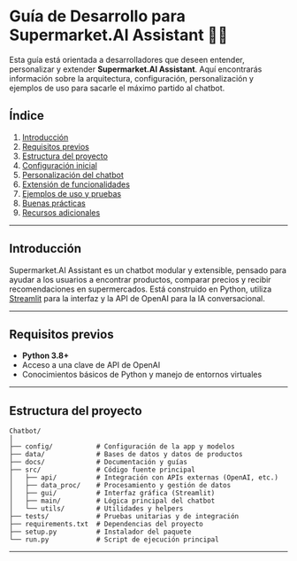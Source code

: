 # Guía de Desarrollo para Supermarket.AI Assistant 🤖🛒

Esta guía está orientada a desarrolladores que deseen entender, personalizar y extender **Supermarket.AI Assistant**. Aquí encontrarás información sobre la arquitectura, configuración, personalización y ejemplos de uso para sacarle el máximo partido al chatbot.

## Índice

1. [Introducción](#introducción)
2. [Requisitos previos](#requisitos-previos)
3. [Estructura del proyecto](#estructura-del-proyecto)
4. [Configuración inicial](#configuración-inicial)
5. [Personalización del chatbot](#personalización-del-chatbot)
6. [Extensión de funcionalidades](#extensión-de-funcionalidades)
7. [Ejemplos de uso y pruebas](#ejemplos-de-uso-y-pruebas)
8. [Buenas prácticas](#buenas-prácticas)
9. [Recursos adicionales](#recursos-adicionales)

---

## Introducción

Supermarket.AI Assistant es un chatbot modular y extensible, pensado para ayudar a los usuarios a encontrar productos, comparar precios y recibir recomendaciones en supermercados. Está construido en Python, utiliza [Streamlit](https://streamlit.io/) para la interfaz y la API de OpenAI para la IA conversacional.

---

## Requisitos previos

- **Python 3.8+**
- Acceso a una clave de API de OpenAI
- Conocimientos básicos de Python y manejo de entornos virtuales

---

## Estructura del proyecto

```
Chatbot/
│
├── config/           # Configuración de la app y modelos
├── data/             # Bases de datos y datos de productos
├── docs/             # Documentación y guías
├── src/              # Código fuente principal
│   ├── api/          # Integración con APIs externas (OpenAI, etc.)
│   ├── data_proc/    # Procesamiento y gestión de datos
│   ├── gui/          # Interfaz gráfica (Streamlit)
│   ├── main/         # Lógica principal del chatbot
│   └── utils/        # Utilidades y helpers
├── tests/            # Pruebas unitarias y de integración
├── requirements.txt  # Dependencias del proyecto
├── setup.py          # Instalador del paquete
└── run.py            # Script de ejecución principal
```

---

